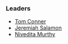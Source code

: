 ### Leaders
  * [Tom Conner](mailto:tom.conner@owasp.org)
  * [Jeremiah Salamon](mailto:jeremiah.salamon@owasp.org)
  * [Nivedita Murthy](mailto:nivedita.murthy@owasp.org)

